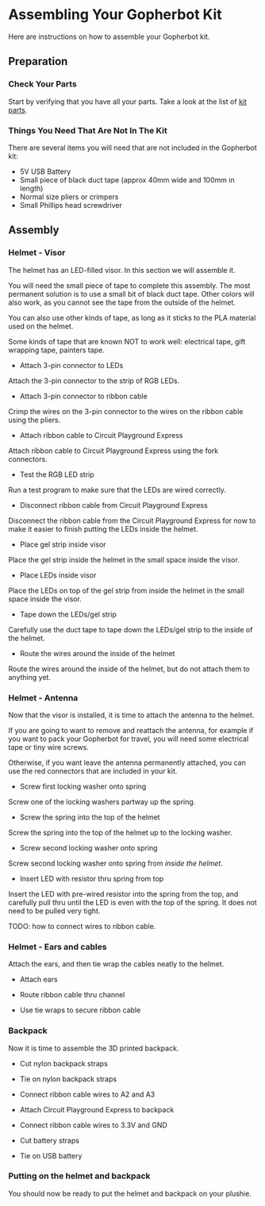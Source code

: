 # Assembling Your Gopherbot Kit

Here are instructions on how to assemble your Gopherbot kit.

## Preparation

### Check Your Parts

Start by verifying that you have all your parts. Take a look at the list of [kit parts](./KIT.md).

### Things You Need That Are Not In The Kit

There are several items you will need that are not included in the Gopherbot kit:

- 5V USB Battery
- Small piece of black duct tape (approx 40mm wide and 100mm in length)
- Normal size pliers or crimpers
- Small Phillips head screwdriver

## Assembly

### Helmet - Visor

The helmet has an LED-filled visor. In this section we will assemble it.

You will need the small piece of tape to complete this assembly. The most permanent solution is to use a small bit of black duct tape. Other colors will also work, as you cannot see the tape from the outside of the helmet.

You can also use other kinds of tape, as long as it sticks to the PLA material used on the helmet.

Some kinds of tape that are known NOT to work well: electrical tape, gift wrapping tape, painters tape.

- Attach 3-pin connector to LEDs

Attach the 3-pin connector to the strip of RGB LEDs.

- Attach 3-pin connector to ribbon cable

Crimp the wires on the 3-pin connector to the wires on the ribbon cable using the pliers.

- Attach ribbon cable to Circuit Playground Express

Attach ribbon cable to Circuit Playground Express using the fork connectors.

- Test the RGB LED strip

Run a test program to make sure that the LEDs are wired correctly.

- Disconnect ribbon cable from Circuit Playground Express

Disconnect the ribbon cable from the Circuit Playground Express for now to make it easier to finish putting the LEDs inside the helmet.

- Place gel strip inside visor

Place the gel strip inside the helmet in the small space inside the visor.

- Place LEDs inside visor

Place the LEDs on top of the gel strip from inside the helmet in the small space inside the visor.

- Tape down the LEDs/gel strip

Carefully use the duct tape to tape down the LEDs/gel strip to the inside of the helmet.

- Route the wires around the inside of the helmet

Route the wires around the inside of the helmet, but do not attach them to anything yet.

### Helmet - Antenna

Now that the visor is installed, it is time to attach the antenna to the helmet.

If you are going to want to remove and reattach the antenna, for example if you want to pack your Gopherbot for travel, you will need some electrical tape or tiny wire screws.

Otherwise, if you want leave the antenna permanently attached, you can use the red connectors that are included in your kit.

- Screw first locking washer onto spring

Screw one of the locking washers partway up the spring.

- Screw the spring into the top of the helmet

Screw the spring into the top of the helmet up to the locking washer.

- Screw second locking washer onto spring

Screw second locking washer onto spring from *inside the helmet*.

- Insert LED with resistor thru spring from top

Insert the LED with pre-wired resistor into the spring from the top, and carefully pull thru until the LED is even with the top of the spring. It does not need to be pulled very tight.

TODO: how to connect wires to ribbon cable.

### Helmet - Ears and cables

Attach the ears, and then tie wrap the cables neatly to the helmet.

- Attach ears

- Route ribbon cable thru channel

- Use tie wraps to secure ribbon cable

### Backpack

Now it is time to assemble the 3D printed backpack.

- Cut nylon backpack straps

- Tie on nylon backpack straps

- Connect ribbon cable wires to A2 and A3

- Attach Circuit Playground Express to backpack

- Connect ribbon cable wires to 3.3V and GND

- Cut battery straps

- Tie on USB battery

### Putting on the helmet and backpack

You should now be ready to put the helmet and backpack on your plushie.
